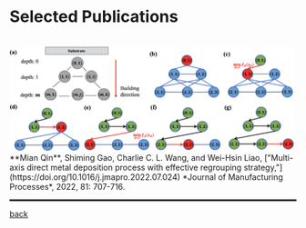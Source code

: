 

# Selected Publications     
<br>
<img src="assets/img/multi-axis.jpg" alt="drawing" width="500"/>    
<br>
**Mian Qin**, Shiming Gao, Charlie C. L. Wang, and Wei-Hsin Liao, ["Multi-axis direct metal deposition process with effective regrouping strategy,"](https://doi.org/10.1016/j.jmapro.2022.07.024) *Journal of Manufacturing Processes*, 2022, 81: 707-716.
<hr style="border:1px solid black">   






[back](./)
